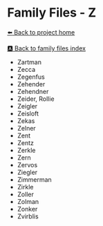 # Family Files - Z


[:arrow_left: Back to project home](https://github.com/FyoAtEPL/VerticalFiles "Back to project home")

[:a: Back to family files index](https://github.com/FyoAtEPL/VerticalFiles/blob/main/FamilyNameIndex.md "Back to family files index")

- Zartman
- Zecca
- Zegenfus
- Zehender
- Zehendner
- Zeider, Rollie
- Zeigler
- Zeisloft
- Zekas
- Zelner
- Zent
- Zentz
- Zerkle
- Zern
- Zervos
- Ziegler
- Zimmerman
- Zirkle
- Zoller
- Zolman
- Zonker
- Zvirblis
